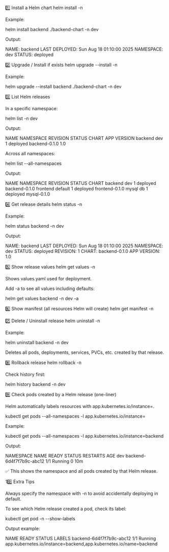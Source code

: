 1️⃣ Install a Helm chart
helm install <release-name> <chart-path> -n <namespace>


Example:

helm install backend ./backend-chart -n dev


Output:

NAME: backend
LAST DEPLOYED: Sun Aug 18 01:10:00 2025
NAMESPACE: dev
STATUS: deployed

2️⃣ Upgrade / Install if exists
helm upgrade --install <release-name> <chart-path> -n <namespace>


Example:

helm upgrade --install backend ./backend-chart -n dev

3️⃣ List Helm releases

In a specific namespace:

helm list -n dev


Output:

NAME     	NAMESPACE	REVISION	STATUS  	CHART          	APP VERSION
backend  	dev      	1       	deployed	backend-0.1.0  	1.0


Across all namespaces:

helm list --all-namespaces


Output:

NAME     	NAMESPACE	REVISION	STATUS  	CHART
backend  	dev      	1       	deployed	backend-0.1.0
frontend 	default  	1       	deployed	frontend-0.1.0
mysql    	db       	1       	deployed	mysql-0.1.0

4️⃣ Get release details
helm status <release-name> -n <namespace>


Example:

helm status backend -n dev


Output:

NAME: backend
LAST DEPLOYED: Sun Aug 18 01:10:00 2025
NAMESPACE: dev
STATUS: deployed
REVISION: 1
CHART: backend-0.1.0
APP VERSION: 1.0

5️⃣ Show release values
helm get values <release-name> -n <namespace>


Shows values.yaml used for deployment.

Add -a to see all values including defaults:

helm get values backend -n dev -a

6️⃣ Show manifest (all resources Helm will create)
helm get manifest <release-name> -n <namespace>

7️⃣ Delete / Uninstall release
helm uninstall <release-name> -n <namespace>


Example:

helm uninstall backend -n dev


Deletes all pods, deployments, services, PVCs, etc. created by that release.

8️⃣ Rollback release
helm rollback <release-name> <revision> -n <namespace>


Check history first:

helm history backend -n dev

9️⃣ Check pods created by a Helm release (one-liner)

Helm automatically labels resources with app.kubernetes.io/instance=<release-name>.

kubectl get pods --all-namespaces -l app.kubernetes.io/instance=<release-name>


Example:

kubectl get pods --all-namespaces -l app.kubernetes.io/instance=backend


Output:

NAMESPACE   NAME                       READY   STATUS    RESTARTS   AGE
dev         backend-6d4f7f7b9c-abc12   1/1     Running   0          10m


✅ This shows the namespace and all pods created by that Helm release.

10️⃣ Extra Tips

Always specify the namespace with -n <namespace> to avoid accidentally deploying in default.

To see which Helm release created a pod, check its label:

kubectl get pod <pod-name> -n <namespace> --show-labels


Output example:

NAME                       READY   STATUS    LABELS
backend-6d4f7f7b9c-abc12   1/1     Running   app.kubernetes.io/instance=backend,app.kubernetes.io/name=backend
